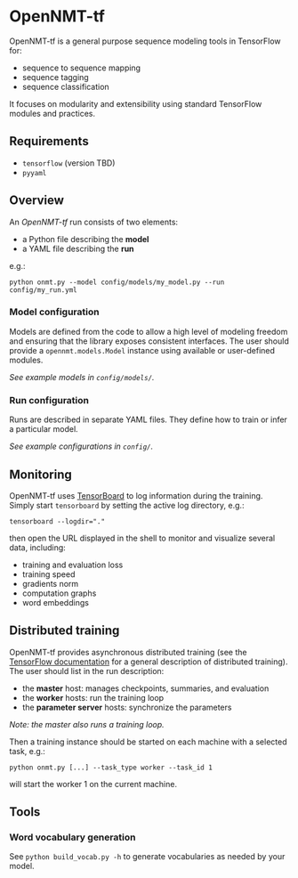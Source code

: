 # OpenNMT-tf

OpenNMT-tf is a general purpose sequence modeling tools in TensorFlow for:

* sequence to sequence mapping
* sequence tagging
* sequence classification

It focuses on modularity and extensibility using standard TensorFlow modules and practices.

## Requirements

* `tensorflow` (version TBD)
* `pyyaml`

## Overview

An *OpenNMT-tf* run consists of two elements:

* a Python file describing the **model**
* a YAML file describing the **run**

e.g.:

```
python onmt.py --model config/models/my_model.py --run config/my_run.yml
```

### Model configuration

Models are defined from the code to allow a high level of modeling freedom and ensuring that the library exposes consistent interfaces. The user should provide a `opennmt.models.Model` instance using available or user-defined modules.

*See example models in `config/models/`.*

### Run configuration

Runs are described in separate YAML files. They define how to train or infer a particular model.

*See example configurations in `config/`.*

## Monitoring

OpenNMT-tf uses [TensorBoard](https://github.com/tensorflow/tensorboard) to log information during the training. Simply start `tensorboard` by setting the active log directory, e.g.:

```
tensorboard --logdir="."
```

then open the URL displayed in the shell to monitor and visualize several data, including:

* training and evaluation loss
* training speed
* gradients norm
* computation graphs
* word embeddings

## Distributed training

OpenNMT-tf provides asynchronous distributed training (see the [TensorFlow documentation](https://www.tensorflow.org/deploy/distributed) for a general description of distributed training). The user should list in the run description:

* the **master** host: manages checkpoints, summaries, and evaluation
* the **worker** hosts: run the training loop
* the **parameter server** hosts: synchronize the parameters

*Note: the master also runs a training loop.*

Then a training instance should be started on each machine with a selected task, e.g.:

```
python onmt.py [...] --task_type worker --task_id 1
```

will start the worker 1 on the current machine.

## Tools

### Word vocabulary generation

See `python build_vocab.py -h` to generate vocabularies as needed by your model.
